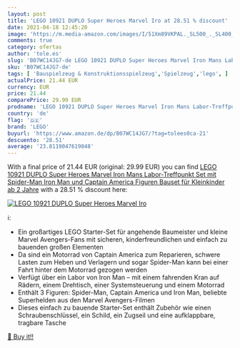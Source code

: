 ```yaml
---
layout: post
title: 'LEGO 10921 DUPLO Super Heroes Marvel Iro at 28.51 % discount'
date: 2021-04-18 12:45:20
image: 'https://m.media-amazon.com/images/I/51Xm89VKPAL._SL500_._SL400_.jpg'
comments: true
category: ofertas
author: 'tole.es'
slug: 'B07WC14JG7-de LEGO 10921 DUPLO Super Heroes Marvel Iron Mans Labor-...'
sku: 'B07WC14JG7-de'
tags: [ 'Bauspielzeug & Konstruktionsspielzeug','Spielzeug','lego', ]
actualPrice: 21.44 EUR
currency: EUR
price: 21.44
comparePrice: 29.99 EUR
prodname: 'LEGO 10921 DUPLO Super Heroes Marvel Iron Mans Labor-Treffpunkt  Set mit Spider-Man  Iron Man und Captain America Figuren  Bauset für Kleinkinder ab 2 Jahre'
country: 'de'
flag: '🇩🇪'
brand: 'LEGO'
buyurl: 'https://www.amazon.de/dp/B07WC14JG7/?tag=tolees0ca-21'
descuento: '28.51'
average: '23.8119047619048'
---
```


With a final price of 21.44 EUR (original: 29.99 EUR) you can find [LEGO 10921 DUPLO Super Heroes Marvel Iron Mans Labor-Treffpunkt  Set mit Spider-Man  Iron Man und Captain America Figuren  Bauset für Kleinkinder ab 2 Jahre](https://www.amazon.de/dp/B07WC14JG7/?tag=tolees0ca-21) with a  28.51 % discount here:

[![LEGO 10921 DUPLO Super Heroes Marvel Iro](https://m.media-amazon.com/images/I/51Xm89VKPAL._SL500_._SL400_.jpg)](https://www.amazon.de/dp/B07WC14JG7/?tag=tolees0ca-21)

ℹ️:

- Ein großartiges LEGO Starter-Set für angehende Baumeister und kleine Marvel Avengers-Fans mit sicheren, kinderfreundlichen und einfach zu bauenden großen Elementen
- Da sind ein Motorrad von Captain America zum Reparieren, schwere Lasten zum Heben und Verlagern und sogar Spider-Man kann bei einer Fahrt hinter dem Motorrad gezogen werden
- Verfügt über ein Labor von Iron Man – mit einem fahrenden Kran auf Rädern, einem Drehtisch, einer Systemsteuerung und einem Motorrad
- Enthält 3 Figuren: Spider-Man, Captain America und Iron Man, beliebte Superhelden aus den Marvel Avengers-Filmen
- Dieses einfach zu bauende Starter-Set enthält Zubehör wie einen Schraubenschlüssel, ein Schild, ein Zugseil und eine aufklappbare, tragbare Tasche

[🛒 Buy it!!](https://www.amazon.de/dp/B07WC14JG7/?tag=tolees0ca-21)

